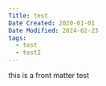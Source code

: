 ```yaml
---
Title: test
Date Created: 2020-01-01
Date Modified: 2024-02-23
tags: 
  - test
  - test2
---
```

this is a front matter test